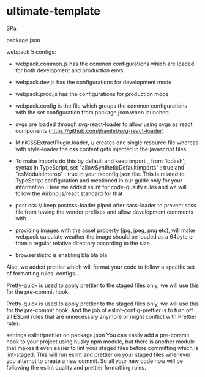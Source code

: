 # ultimate-template

SPa

package.json


webpack 5
configs:
- webpack.common.js has the common configurations which are loaded for both development and production envs.
- webpack.dev.js has the configurations for development mode
- webpack.prod.js has the configurations for production mode
- webpack.config is the file which groups the common configurations with the set configuration from package.json when launched
- svgs are loaded through svg-react-loader to allow using svgs as react components (https://github.com/jhamlet/svg-react-loader)
- MiniCSSExtractPlugin.loader, // creates one single resource file whereas with style-loader the css content gets injected in the javascript files
- To make imports do this by default and keep import _ from 'lodash'; syntax in TypeScript,
set "allowSyntheticDefaultImports" : true and "esModuleInterop" : true in your tsconfig.json file. This is related to TypeScript configuration and mentioned in our guide only for your information.
Here we added eslint for code-quality rules and we will follow the Airbnb js/react standard for that
- post css // keep postcss-loader piped after sass-loader to prevent scss file from having the vendor prefixes and allow development comments with
- providing images with the asset property (jpg, jpeg, png etc), will make webpack calculate weather the image should be loaded as a 64byte or from a regular relative directory according to the size

- browserslistrc is enabling bla bla bla

Also, we added prettier which will format your code to follow a specific set of formatting rules.
configs...

Pretty-quick is used to apply prettier to the staged files only, we will use this for the pre-commit hook

Pretty-quick is used to apply prettier to the staged files only, we will use this for the pre-commit hook.
And the job of eslint-config-prettier is to turn off all ESLint rules that are unnecessary anymore or might conflict with Prettier rules.

settings eslint/prettier on package.json
You can easily add a pre-commit hook to your project using husky npm module, but there is another module that makes it even easier to lint your staged files before committing which is lint-staged.
This will run eslint and prettier on your staged files whenever you attempt to create a new commit. So all your new code now will be following the eslint quality and prettier formatting rules.
